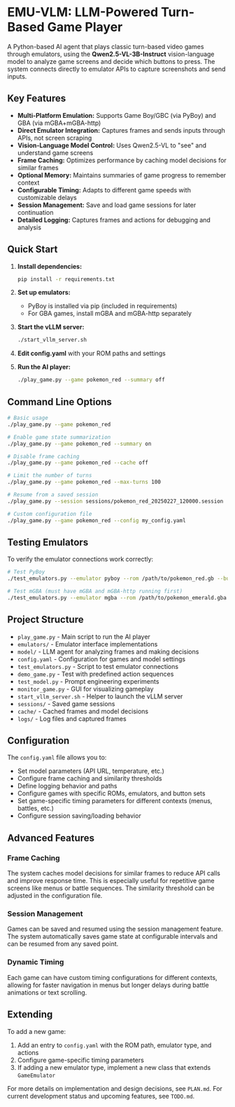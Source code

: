 # EMU-VLM: LLM-Powered Turn-Based Game Player

A Python-based AI agent that plays classic turn-based video games through emulators, using the **Qwen2.5-VL-3B-Instruct** vision-language model to analyze game screens and decide which buttons to press. The system connects directly to emulator APIs to capture screenshots and send inputs.

## Key Features

- **Multi-Platform Emulation:** Supports Game Boy/GBC (via PyBoy) and GBA (via mGBA+mGBA-http)
- **Direct Emulator Integration:** Captures frames and sends inputs through APIs, not screen scraping
- **Vision-Language Model Control:** Uses Qwen2.5-VL to "see" and understand game screens
- **Frame Caching:** Optimizes performance by caching model decisions for similar frames
- **Optional Memory:** Maintains summaries of game progress to remember context
- **Configurable Timing:** Adapts to different game speeds with customizable delays
- **Session Management:** Save and load game sessions for later continuation
- **Detailed Logging:** Captures frames and actions for debugging and analysis

## Quick Start

1. **Install dependencies:**
   ```bash
   pip install -r requirements.txt
   ```

2. **Set up emulators:**
   - PyBoy is installed via pip (included in requirements)
   - For GBA games, install mGBA and mGBA-http separately

3. **Start the vLLM server:**
   ```bash
   ./start_vllm_server.sh
   ```

4. **Edit config.yaml** with your ROM paths and settings

5. **Run the AI player:**
   ```bash
   ./play_game.py --game pokemon_red --summary off
   ```

## Command Line Options

```bash
# Basic usage
./play_game.py --game pokemon_red

# Enable game state summarization
./play_game.py --game pokemon_red --summary on

# Disable frame caching
./play_game.py --game pokemon_red --cache off

# Limit the number of turns
./play_game.py --game pokemon_red --max-turns 100

# Resume from a saved session
./play_game.py --session sessions/pokemon_red_20250227_120000.session

# Custom configuration file
./play_game.py --game pokemon_red --config my_config.yaml
```

## Testing Emulators

To verify the emulator connections work correctly:

```bash
# Test PyBoy
./test_emulators.py --emulator pyboy --rom /path/to/pokemon_red.gb --buttons Start,A,Down

# Test mGBA (must have mGBA and mGBA-http running first)
./test_emulators.py --emulator mgba --rom /path/to/pokemon_emerald.gba --buttons Start,A,B
```

## Project Structure

- `play_game.py` - Main script to run the AI player
- `emulators/` - Emulator interface implementations
- `model/` - LLM agent for analyzing frames and making decisions
- `config.yaml` - Configuration for games and model settings
- `test_emulators.py` - Script to test emulator connections
- `demo_game.py` - Test with predefined action sequences
- `test_model.py` - Prompt engineering experiments
- `monitor_game.py` - GUI for visualizing gameplay
- `start_vllm_server.sh` - Helper to launch the vLLM server
- `sessions/` - Saved game sessions
- `cache/` - Cached frames and model decisions
- `logs/` - Log files and captured frames

## Configuration

The `config.yaml` file allows you to:
- Set model parameters (API URL, temperature, etc.)
- Configure frame caching and similarity thresholds
- Define logging behavior and paths
- Configure games with specific ROMs, emulators, and button sets
- Set game-specific timing parameters for different contexts (menus, battles, etc.)
- Configure session saving/loading behavior

## Advanced Features

### Frame Caching

The system caches model decisions for similar frames to reduce API calls and improve response time. This is especially useful for repetitive game screens like menus or battle sequences. The similarity threshold can be adjusted in the configuration file.

### Session Management

Games can be saved and resumed using the session management feature. The system automatically saves game state at configurable intervals and can be resumed from any saved point.

### Dynamic Timing

Each game can have custom timing configurations for different contexts, allowing for faster navigation in menus but longer delays during battle animations or text scrolling.

## Extending

To add a new game:
1. Add an entry to `config.yaml` with the ROM path, emulator type, and actions
2. Configure game-specific timing parameters
3. If adding a new emulator type, implement a new class that extends `GameEmulator`

For more details on implementation and design decisions, see `PLAN.md`.
For current development status and upcoming features, see `TODO.md`.